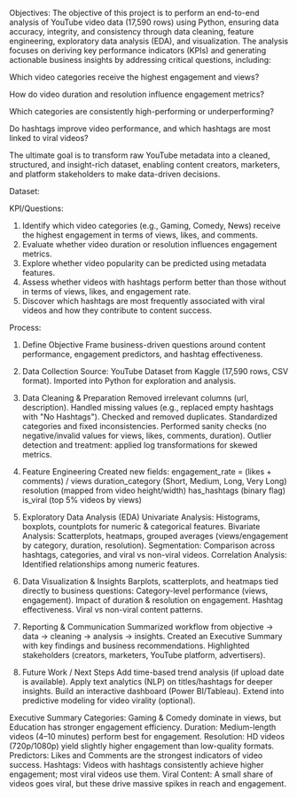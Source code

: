 Objectives: 
The objective of this project is to perform an end-to-end analysis of YouTube video data (17,590 rows) using Python, ensuring data accuracy, integrity, and consistency through data cleaning, feature engineering, exploratory data analysis (EDA), and visualization.
The analysis focuses on deriving key performance indicators (KPIs) and generating actionable business insights by addressing critical questions, including:

Which video categories receive the highest engagement and views?

How do video duration and resolution influence engagement metrics?

Which categories are consistently high-performing or underperforming?

Do hashtags improve video performance, and which hashtags are most linked to viral videos?

The ultimate goal is to transform raw YouTube metadata into a cleaned, structured, and insight-rich dataset, enabling content creators, marketers, and platform stakeholders to make data-driven decisions.

Dataset:

KPI/Questions:
1. Identify which video categories (e.g., Gaming, Comedy, News) receive the highest engagement in terms of views, likes, and comments.
2. Evaluate whether video duration or resolution influences engagement metrics.
3. Explore whether video popularity can be predicted using metadata features.
4. Assess whether videos with hashtags perform better than those without in terms of views, likes, and engagement rate.
5. Discover which hashtags are most frequently associated with viral videos and how they contribute to content success.

Process:
1. Define Objective
Frame business-driven questions around content performance, engagement predictors, and hashtag effectiveness.

2. Data Collection
Source: YouTube Dataset from Kaggle (17,590 rows, CSV format).
Imported into Python for exploration and analysis.

3. Data Cleaning & Preparation
Removed irrelevant columns (url, description).
Handled missing values (e.g., replaced empty hashtags with "No Hashtags").
Checked and removed duplicates.
Standardized categories and fixed inconsistencies.
Performed sanity checks (no negative/invalid values for views, likes, comments, duration).
Outlier detection and treatment: applied log transformations for skewed metrics.

4. Feature Engineering
Created new fields:
engagement_rate = (likes + comments) / views
duration_category (Short, Medium, Long, Very Long)
resolution (mapped from video height/width)
has_hashtags (binary flag)
is_viral (top 5% videos by views)

5. Exploratory Data Analysis (EDA)
Univariate Analysis: Histograms, boxplots, countplots for numeric & categorical features.
Bivariate Analysis: Scatterplots, heatmaps, grouped averages (views/engagement by category, duration, resolution).
Segmentation: Comparison across hashtags, categories, and viral vs non-viral videos.
Correlation Analysis: Identified relationships among numeric features.

6. Data Visualization & Insights
Barplots, scatterplots, and heatmaps tied directly to business questions:
Category-level performance (views, engagement).
Impact of duration & resolution on engagement.
Hashtag effectiveness.
Viral vs non-viral content patterns.

7. Reporting & Communication
Summarized workflow from objective → data → cleaning → analysis → insights.
Created an Executive Summary with key findings and business recommendations.
Highlighted stakeholders (creators, marketers, YouTube platform, advertisers).

8. Future Work / Next Steps
Add time-based trend analysis (if upload date is available).
Apply text analytics (NLP) on titles/hashtags for deeper insights.
Build an interactive dashboard (Power BI/Tableau).
Extend into predictive modeling for video virality (optional).

Executive Summary
Categories: Gaming & Comedy dominate in views, but Education has stronger engagement efficiency.
Duration: Medium-length videos (4–10 minutes) perform best for engagement.
Resolution: HD videos (720p/1080p) yield slightly higher engagement than low-quality formats.
Predictors: Likes and Comments are the strongest indicators of video success.
Hashtags: Videos with hashtags consistently achieve higher engagement; most viral videos use them.
Viral Content: A small share of videos goes viral, but these drive massive spikes in reach and engagement.
